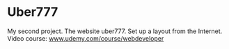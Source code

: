 # Uber777
My second project. The website uber777. Set up a layout from the Internet. Video course: www.udemy.com/course/webdeveloper
